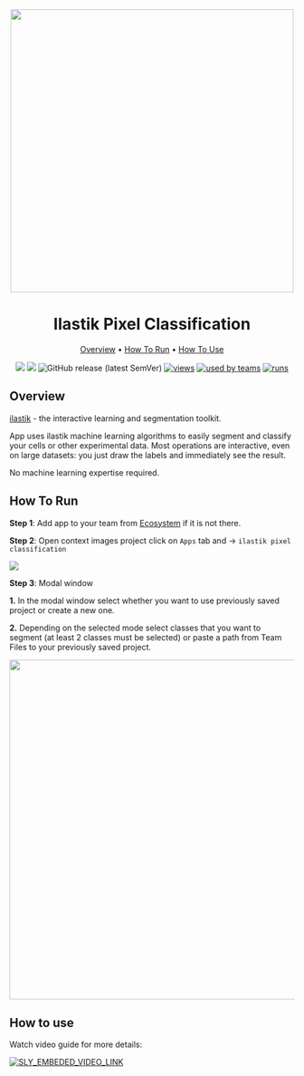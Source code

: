 <div align="center" markdown>
<img src="https://i.imgur.com/LvuUoBT.png" height="500px"/>



# Ilastik Pixel Classification

<p align="center">
  <a href="#Overview">Overview</a> •
  <a href="#How-To-Run">How To Run</a> •
  <a href="#How-To-Use">How To Use</a>
</p>

  
[![](https://img.shields.io/badge/supervisely-ecosystem-brightgreen)](https://ecosystem.supervise.ly/apps/ilastik-pixel-classification)
[![](https://img.shields.io/badge/slack-chat-green.svg?logo=slack)](https://supervise.ly/slack)
![GitHub release (latest SemVer)](https://img.shields.io/github/v/release/supervisely-ecosystem/ilastik-pixel-classification)
[![views](https://app.supervise.ly/public/api/v3/ecosystem.counters?repo=supervisely-ecosystem/ilastik-pixel-classification&counter=views&label=views)](https://supervise.ly)
[![used by teams](https://app.supervise.ly/public/api/v3/ecosystem.counters?repo=supervisely-ecosystem/ilastik-pixel-classification&counter=downloads&label=used%20by%20teams)](https://supervise.ly)
[![runs](https://app.supervise.ly/public/api/v3/ecosystem.counters?repo=supervisely-ecosystem/ilastik-pixel-classification&counter=runs&label=runs&123)](https://supervise.ly)

</div>

## Overview

[ilastik](https://www.ilastik.org/) - the interactive learning and segmentation toolkit.

App uses ilastik machine learning algorithms to easily segment and classify your cells or other experimental data.
Most operations are interactive, even on large datasets: you just draw the labels and immediately see the result.

No machine learning expertise required.



## How To Run 
**Step 1**: Add app to your team from [Ecosystem](https://ecosystem.supervise.ly/apps/ilastik-pixel-classification) if it is not there.

**Step 2**: Open context images project click on `Apps` tab and  -> `ilastik pixel classification` 

<img src="https://i.imgur.com/4mqzfp8.png"/>

**Step 3**: Modal window

**1.** In the modal window select whether you want to use previously saved project or create a new one.

**2.** Depending on the selected mode select classes that you want to segment (at least 2 classes must be selected) or paste a path from Team Files to your previously saved project.

<img src="https://i.imgur.com/B4RUqnj.png" width="600px"/>

## How to use

Watch video guide for more details:

<a data-key="sly-embeded-video-link" href="https://youtu.be/z31-K7NAAbU" data-video-code="z31-K7NAAbU">
    <img src="https://i.imgur.com/Jf54wuS.png" alt="SLY_EMBEDED_VIDEO_LINK"  style="max-width:500px;">
</a>
